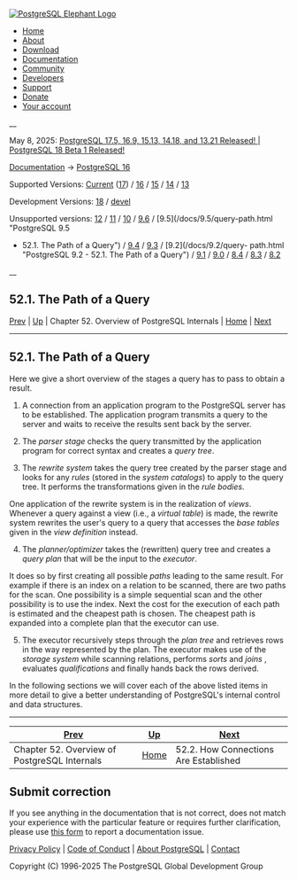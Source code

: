 [ ![PostgreSQL Elephant Logo](/media/img/about/press/elephant.png) ](/)

  * [Home](/ "Home")
  * [About](/about/ "About")
  * [Download](/download/ "Download")
  * [Documentation](/docs/ "Documentation")
  * [Community](/community/ "Community")
  * [Developers](/developer/ "Developers")
  * [Support](/support/ "Support")
  * [Donate](/about/donate/ "Donate")
  * [Your account](/account/ "Your account")

__

May 8, 2025: [ PostgreSQL 17.5, 16.9, 15.13, 14.18, and 13.21 Released! ](/about/news/postgresql-175-169-1513-1418-and-1321-released-3072/) | [ PostgreSQL 18 Beta 1 Released! ](/about/news/postgresql-18-beta-1-released-3070/)

[Documentation](/docs/ "Documentation") -> [PostgreSQL
16](/docs/16/index.html)

Supported Versions: [Current](/docs/current/query-path.html "PostgreSQL 17 -
52.1. The Path of a Query") ([17](/docs/17/query-path.html "PostgreSQL 17 -
52.1. The Path of a Query")) / [16](/docs/16/query-path.html "PostgreSQL 16 -
52.1. The Path of a Query") / [15](/docs/15/query-path.html "PostgreSQL 15 -
52.1. The Path of a Query") / [14](/docs/14/query-path.html "PostgreSQL 14 -
52.1. The Path of a Query") / [13](/docs/13/query-path.html "PostgreSQL 13 -
52.1. The Path of a Query")

Development Versions: [18](/docs/18/query-path.html "PostgreSQL 18 - 52.1. The
Path of a Query") / [devel](/docs/devel/query-path.html "PostgreSQL devel -
52.1. The Path of a Query")

Unsupported versions: [12](/docs/12/query-path.html "PostgreSQL 12 - 52.1. The
Path of a Query") / [11](/docs/11/query-path.html "PostgreSQL 11 - 52.1. The
Path of a Query") / [10](/docs/10/query-path.html "PostgreSQL 10 - 52.1. The
Path of a Query") / [9.6](/docs/9.6/query-path.html "PostgreSQL 9.6 -
52.1. The Path of a Query") / [9.5](/docs/9.5/query-path.html "PostgreSQL 9.5
- 52.1. The Path of a Query") / [9.4](/docs/9.4/query-path.html "PostgreSQL
9.4 - 52.1. The Path of a Query") / [9.3](/docs/9.3/query-path.html
"PostgreSQL 9.3 - 52.1. The Path of a Query") / [9.2](/docs/9.2/query-
path.html "PostgreSQL 9.2 - 52.1. The Path of a Query") /
[9.1](/docs/9.1/query-path.html "PostgreSQL 9.1 - 52.1. The Path of a Query")
/ [9.0](/docs/9.0/query-path.html "PostgreSQL 9.0 - 52.1. The Path of a
Query") / [8.4](/docs/8.4/query-path.html "PostgreSQL 8.4 - 52.1. The Path of
a Query") / [8.3](/docs/8.3/query-path.html "PostgreSQL 8.3 - 52.1. The Path
of a Query") / [8.2](/docs/8.2/query-path.html "PostgreSQL 8.2 - 52.1. The
Path of a Query")

__

52.1. The Path of a Query  
---  
[Prev](overview.html "Chapter 52. Overview of PostgreSQL Internals")  | [Up](overview.html "Chapter 52. Overview of PostgreSQL Internals") | Chapter 52. Overview of PostgreSQL Internals | [Home](index.html "PostgreSQL 16.9 Documentation") |  [Next](connect-estab.html "52.2. How Connections Are Established")  
  
* * *

## 52.1. The Path of a Query #

Here we give a short overview of the stages a query has to pass to obtain a
result.

  1. A connection from an application program to the PostgreSQL server has to be established. The application program transmits a query to the server and waits to receive the results sent back by the server.

  2. The _parser stage_ checks the query transmitted by the application program for correct syntax and creates a _query tree_.

  3. The _rewrite system_ takes the query tree created by the parser stage and looks for any _rules_ (stored in the _system catalogs_) to apply to the query tree. It performs the transformations given in the _rule bodies_.

One application of the rewrite system is in the realization of _views_.
Whenever a query against a view (i.e., a _virtual table_) is made, the rewrite
system rewrites the user's query to a query that accesses the _base tables_
given in the _view definition_ instead.

  4. The _planner/optimizer_ takes the (rewritten) query tree and creates a _query plan_ that will be the input to the _executor_.

It does so by first creating all possible _paths_ leading to the same result.
For example if there is an index on a relation to be scanned, there are two
paths for the scan. One possibility is a simple sequential scan and the other
possibility is to use the index. Next the cost for the execution of each path
is estimated and the cheapest path is chosen. The cheapest path is expanded
into a complete plan that the executor can use.

  5. The executor recursively steps through the _plan tree_ and retrieves rows in the way represented by the plan. The executor makes use of the _storage system_ while scanning relations, performs _sorts_ and _joins_ , evaluates _qualifications_ and finally hands back the rows derived.

In the following sections we will cover each of the above listed items in more
detail to give a better understanding of PostgreSQL's internal control and
data structures.

* * *

[Prev](overview.html "Chapter 52. Overview of PostgreSQL Internals")  | [Up](overview.html "Chapter 52. Overview of PostgreSQL Internals") |  [Next](connect-estab.html "52.2. How Connections Are Established")  
---|---|---  
Chapter 52. Overview of PostgreSQL Internals  | [Home](index.html "PostgreSQL 16.9 Documentation") |  52.2. How Connections Are Established  
  
## Submit correction

If you see anything in the documentation that is not correct, does not match
your experience with the particular feature or requires further clarification,
please use [this form](/account/comments/new/16/query-path.html/) to report a
documentation issue.

[Privacy Policy](/about/privacypolicy) | [Code of Conduct](/about/policies/coc/) | [About PostgreSQL](/about/) | [Contact](/about/contact/)  

Copyright (C) 1996-2025 The PostgreSQL Global Development Group

